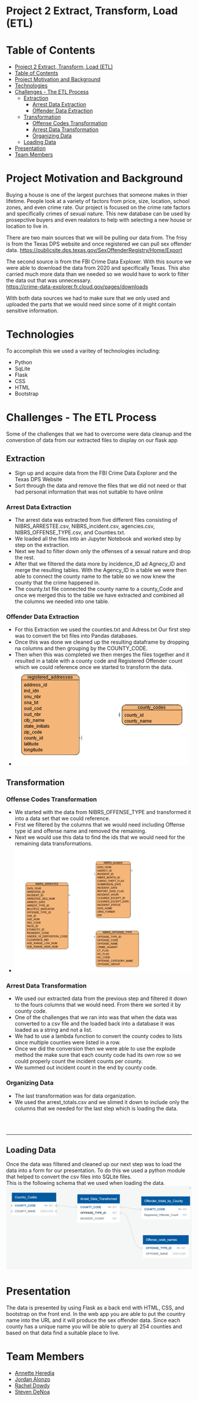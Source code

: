 # Project 2 Extract, Transform, Load (ETL)

# Table of Contents
- [Project 2 Extract, Transform, Load (ETL)](#project-2-extract-transform-load-etl)
- [Table of Contents](#table-of-contents)
- [Project Motivation and Background](#project-motivation-and-background)
- [Technologies](#technologies)
- [Challenges - The ETL Process](#challenges---the-etl-process)
  - [Extraction](#extraction)
    - [Arrest Data Extraction](#arrest-data-extraction)
    - [Offender Data Extraction](#offender-data-extraction)
  - [Transformation](#transformation)
    - [Offense Codes Transformation](#offense-codes-transformation)
    - [Arrest Data Transformation](#arrest-data-transformation)
    - [Organizing Data](#organizing-data)
  - [Loading Data](#loading-data)
- [Presentation](#presentation)
- [Team Members](#team-members)

# Project Motivation and Background

Buying a house is one of the largest purchses that someone makes in thier lifetime.  People look at a variety of factors from price, size, location, school zones, and even crime rate.  Our project is focused on the crime rate factors and specifically crimes of sexual nature.  This new database can be used by prosepctive buyers and even realators to help with selecting a new house or location to live in.  

There are two main sources that we will be pulling our data from.  The frisy is from the Texas DPS website and once registered we can pull sex offender data.
https://publicsite.dps.texas.gov/SexOffenderRegistry/Home/Export

The second source is from the FBI Crime Data Exploxer.  With this source we were able to download the data from 2020 and specifically Texas.  This also carried much more data than we needed so we would have to work to filter the data out that was unnecessary.  
https://crime-data-explorer.fr.cloud.gov/pages/downloads

With both data sources we had to make sure that we only used and uploaded the parts that we would need since some of it might contain sensitive information.



# Technologies
To accomplish this we used a varitey of technologies including:
- Python
- SqLite
- Flask
- CSS
- HTML
- Bootstrap




# Challenges - The ETL Process
Some of the challenges that we had to overcome were data cleanup and the converstion of data from our extracted files to display on our flask app
## Extraction
- Sign up and acquire data from the FBI Crime Data Explorer and the Texas DPS Website
- Sort through the data and remove the files that we did not need or that had personal information that was not suitable to have online
### Arrest Data Extraction
- The arrest data was extracted from five different files consisting of NIBRS_ARRESTEE.csv, NIBRS_incident.csv, agencies.csv, NIBRS_OFFENSE_TYPE.csv, and Counties.txt.
- We loaded all the files into an Jupyter Notebook and worked step by step on the extraction.  
- Next we had to filter down only the offenses of a sexual nature and drop the rest.
- After that we filtered the data more by incidence_ID ad Agnecy_ID and merge the resulting tables.  With the Agency_ID in a table we were then able to connect the county name to the table so we now knew the county that the crime happened in.  
- The county.txt file connected the county name to a county_Code and once we merged this to the table we have extracted and combined all the columns we needed into one table.

### Offender Data Extraction
- For this Extraction we used the counties.txt and Adress.txt  Our first step was to convert the txt files into Pandas databases.  
- Once this was done we cleaned up the resulting dataframe by dropping na columns and then grouping by the COUNTY_CODE.  
- Then when this was completed we then merges the files together and it resulted in a table with a county code and Registered Offender count which we could reference once we started to transform the data.
- ![alt extract](Images/extraction_1.png)



## Transformation
### Offense Codes Transformation
- We started with the data from NIBRS_OFFENSE_TYPE and transformed it into a data set that we could reference.
- First we filtered by the columns that we would need including Offense type id and offense name and removed the remaining.
- Next we would use this data to find the ids that we would need for the remaining data transformations.
- ![alt transform](Images/extraction_2.png)
### Arrest Data Transformation
- We used our extracted data from the previous step and filtered it down to the fours columns that we would need.  From there we sorted it by county code.
- One of the challenges that we ran into was that when the data was converted to a csv file and the loaded back into a database it was loaded as a string and not a list.
- We had to use a lambda function to convert the county codes to lists since multiple counties were listed in a row.
- Once we did the conversion then we were able to use the explode method the make sure that each county code had its own row so we could properly count the incident counts per county.
- We summed out incident count in the end by county code.
### Organizing Data
- The last transformation was for data organization.
- We used the arrest_totals.csv and we slimed it down to include only the columns that we needed for the last step which is loading the data.


<br>
<br>
<hr>

## Loading Data
Once the data was filtered and cleaned up our next step was to load the data into a form for our presentation.  To do this we used a python module that helped to convert the csv files into SQLite files.  
This is the following schema that we used when loading the data.
![alt schema](Images/Schema.PNG)



# Presentation
The data is presented by using Flask as a back end with HTML, CSS, and bootstrap on the front end.  In the web app you are able to put the country name into the URL and it will produce the sex offender data.  Since each county has a unique name you will be able to query all 254 counties and based on that data find a suitable place to live.

# Team Members
- [Annette Heredia](https://github.com/AnnetteHeredia)
- [Jordan Alonzo](https://github.com/jalonzoajordan)
- [Rachel Dowdy](https://github.com/radowtay)
- [Steven DeNoa](https://github.com/Stencoss/)